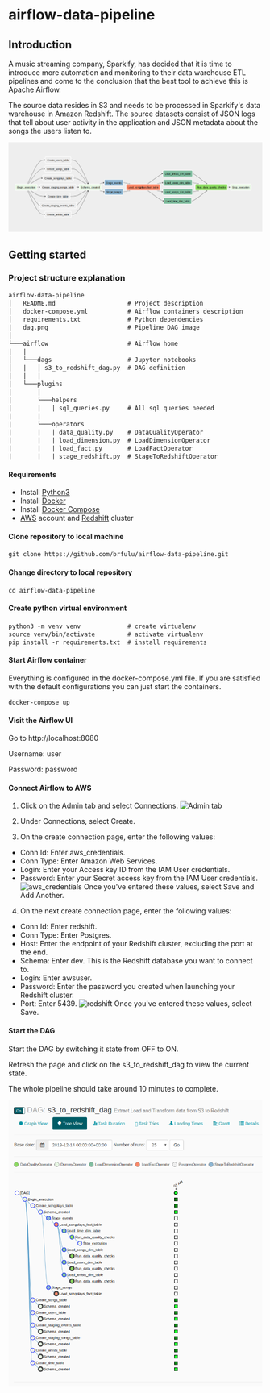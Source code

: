 # airflow-data-pipeline

## Introduction

A music streaming company, Sparkify, has decided that it is time to introduce more automation and monitoring to their data warehouse ETL pipelines and come to the conclusion that the best tool to achieve this is Apache Airflow.

The source data resides in S3 and needs to be processed in Sparkify's data warehouse in Amazon Redshift. The source datasets consist of JSON logs that tell about user activity in the application and JSON metadata about the songs the users listen to.

![Airflow DAG](images/dag.png)

## Getting started


### Project structure explanation
```
airflow-data-pipeline
│   README.md                    # Project description
│   docker-compose.yml           # Airflow containers description   
│   requirements.txt             # Python dependencies
|   dag.png                      # Pipeline DAG image
│   
└───airflow                      # Airflow home
|   |               
│   └───dags                     # Jupyter notebooks
│   |   │ s3_to_redshift_dag.py  # DAG definition
|   |   |
|   └───plugins
│       │  
|       └───helpers
|       |   | sql_queries.py     # All sql queries needed
|       |
|       └───operators
|       |   | data_quality.py    # DataQualityOperator
|       |   | load_dimension.py  # LoadDimensionOperator
|       |   | load_fact.py       # LoadFactOperator
|       |   | stage_redshift.py  # StageToRedshiftOperator
```

#### Requirements

* Install [Python3](https://www.python.org/downloads/)
* Install [Docker](https://www.docker.com/)
* Install [Docker Compose](https://docs.docker.com/compose/install/)
* [AWS](https://aws.amazon.com/) account and [Redshift](https://aws.amazon.com/redshift/) cluster 

#### Clone repository to local machine
```
git clone https://github.com/brfulu/airflow-data-pipeline.git
```

#### Change directory to local repository
```
cd airflow-data-pipeline
```

#### Create python virtual environment
```
python3 -m venv venv             # create virtualenv
source venv/bin/activate         # activate virtualenv
pip install -r requirements.txt  # install requirements
```

#### Start Airflow container
Everything is configured in the docker-compose.yml file.
If you are satisfied with the default configurations you can just start the containers.
```
docker-compose up
```

#### Visit the Airflow UI
Go to http://localhost:8080

Username: user 

Password: password

#### Connect Airflow to AWS

1. Click on the Admin tab and select Connections.
![Admin tab](https://video.udacity-data.com/topher/2019/February/5c5aaca1_admin-connections/admin-connections.png)

2. Under Connections, select Create.

3. On the create connection page, enter the following values:
- Conn Id: Enter aws_credentials.
- Conn Type: Enter Amazon Web Services.
- Login: Enter your Access key ID from the IAM User credentials.
- Password: Enter your Secret access key from the IAM User credentials.
![aws_credentials](https://video.udacity-data.com/topher/2019/February/5c5aaefe_connection-aws-credentials/connection-aws-credentials.png)
Once you've entered these values, select Save and Add Another.

4. On the next create connection page, enter the following values:
- Conn Id: Enter redshift.
- Conn Type: Enter Postgres.
- Host: Enter the endpoint of your Redshift cluster, excluding the port at the end.
- Schema: Enter dev. This is the Redshift database you want to connect to.
- Login: Enter awsuser.
- Password: Enter the password you created when launching your Redshift cluster.
- Port: Enter 5439.
![redshift](https://video.udacity-data.com/topher/2019/February/5c5aaf07_connection-redshift/connection-redshift.png)
Once you've entered these values, select Save.

#### Start the DAG
Start the DAG by switching it state from OFF to ON.

Refresh the page and click on the s3_to_redshift_dag to view the current state.

The whole pipeline should take around 10 minutes to complete.

![dag_state](images/dag_state.png)


